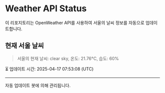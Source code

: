 
# Weather API Status

이 리포지토리는 OpenWeather API를 사용하여 서울의 날씨 정보를 자동으로 업데이트합니다.

## 현재 서울 날씨
> 서울의 현재 날씨: clear sky, 온도: 21.76°C, 습도: 60%

⏳ 업데이트 시간: 2025-04-17 07:53:08 (UTC)

---
자동 업데이트 봇에 의해 관리됩니다.
